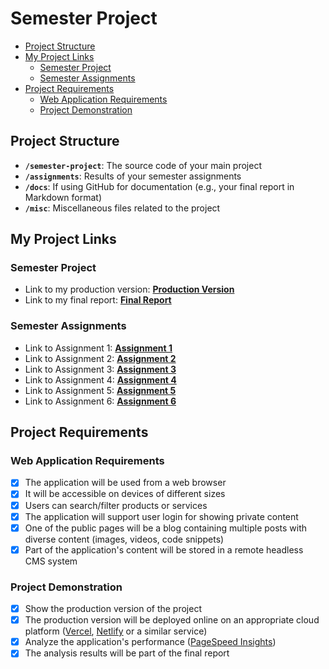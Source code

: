 # Semester Project <!-- omit in toc -->

- [Project Structure](#project-structure)
- [My Project Links](#my-project-links)
  - [Semester Project](#semester-project)
  - [Semester Assignments](#semester-assignments)
- [Project Requirements](#project-requirements)
  - [Web Application Requirements](#web-application-requirements)
  - [Project Demonstration](#project-demonstration)

## Project Structure

- **`/semester-project`**: The source code of your main project
- **`/assignments`**: Results of your semester assignments
- **`/docs`**: If using GitHub for documentation (e.g., your final report in Markdown format)
- **`/misc`**: Miscellaneous files related to the project

## My Project Links

### Semester Project

- Link to my production version: [**Production Version**](https://carehci.vercel.app/)
- Link to my final report: [**Final Report**](https://quasar-jury-fe2.notion.site/CAR-E-26dc0545c87580ee93fbc47280bb718d) 

### Semester Assignments

- Link to Assignment 1: [**Assignment 1**](assignments/class_assignment_1/)
- Link to Assignment 2: [**Assignment 2**](assignments/class_assignment_2/)
- Link to Assignment 3: [**Assignment 3**](https://carehci.vercel.app/) 
- Link to Assignment 4: [**Assignment 4**](assignments/class_assignment_4/)
- Link to Assignment 5: [**Assignment 5**](https://carehci.vercel.app/)
- Link to Assignment 6: [**Assignment 6**](https://carehci.vercel.app/)

## Project Requirements

### Web Application Requirements

- [x] The application will be used from a web browser
- [x] It will be accessible on devices of different sizes
- [x] Users can search/filter products or services
- [x] The application will support user login for showing private content
- [x] One of the public pages will be a blog containing multiple posts with diverse content (images, videos, code snippets)
- [x] Part of the application's content will be stored in a remote headless CMS system

### Project Demonstration

- [x] Show the production version of the project
- [x] The production version will be deployed online on an appropriate cloud platform ([Vercel](https://vercel.com), [Netlify](https://www.netlify.com/) or a similar service)
- [x] Analyze the application's performance ([PageSpeed Insights](https://pagespeed.web.dev/))
- [x] The analysis results will be part of the final report
